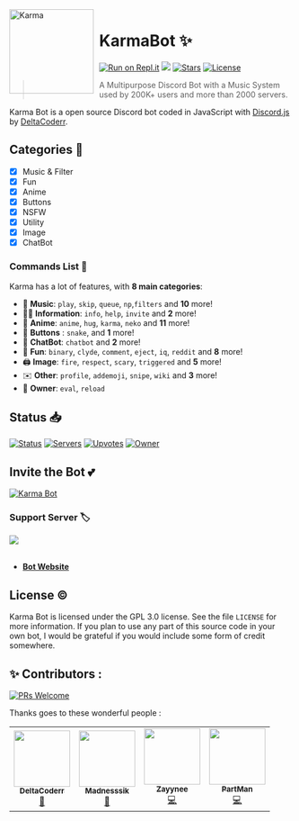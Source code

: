 <img width="150" height="150" align="left" style="float: left; margin: 0 10px 0 0;" alt="Karma" src="https://cdn.discordapp.com/avatars/636484020301201418/c42cd65954060d3fdf4e0a3bab01990c.png?size=1024"> 

# KarmaBot ✨

[![Run on Repl.it](https://repl.it/badge/github/DeltaCoderr/KarmaBot)](https://repl.it/github/DeltaCoderr/KarmaBot)
[![](https://img.shields.io/badge/discord.js-v12.5.3-blue.svg?logo=npm)](https://github.com/discordjs)
[![Stars](https://img.shields.io/github/stars/DeltaCoderr/KarmaBot.svg)](https://github.com/DeltaCoderr/KarmaBot)
[![License](https://img.shields.io/github/license/DeltaCoderr/KarmaBot.svg)](https://github.com/DeltaCoderr/KarmaBot/blob/master/LICENSE)

> A Multipurpose Discord Bot with a Music System used by 200K+ users and more than 2000 servers.

Karma Bot is a open source Discord bot coded in JavaScript with [Discord.js](https://discord.js.org) by [DeltaCoderr](https://github.com/DeltaCoderr).  

## Categories 📑
- [x] Music & Filter
- [x] Fun
- [x] Anime
- [x] Buttons
- [x] NSFW
- [x] Utility
- [X] Image
- [X] ChatBot

### Commands List 💫 

Karma has a lot of features, with **8 main categories**:

*   🎵 **Music**: `play`, `skip`, `queue`, `np`,`filters` and **10** more! 
*   👩‍💼 **Information**: `info`, `help`, `invite` and **2** more! 
*   🚓 **Anime**: `anime`, `hug`, `karma`, `neko` and **11** more! 
*   🔲 **Buttons** : `snake`,  and **1** more!
*   🤖 **ChatBot**: `chatbot` and **2** more! 
*   👻 **Fun**: `binary`, `clyde`, `comment`, `eject`, `iq`, `reddit` and **8** more!
*   🖨️ **Image**: `fire`, `respect`, `scary`, `triggered` and **5** more! 
*   ✉️ **Other**: `profile`, `addemoji`, `snipe`, `wiki` and **3** more!
*   👑 **Owner**: `eval`, `reload`

## Status 📥

[![Status](https://top.gg/api/widget/status/636484020301201418.svg)](https://top.gg/bot/636484020301201418)
[![Servers](https://top.gg/api/widget/servers/636484020301201418.svg)](https://top.gg/bot/636484020301201418)
[![Upvotes](https://top.gg/api/widget/upvotes/636484020301201418.svg)](https://top.gg/bot/636484020301201418)
[![Owner](https://top.gg/api/widget/owner/636484020301201418.svg)](https://top.gg/bot/636484020301201418)

## Invite the Bot 💕

<a href="https://top.gg/bot/636484020301201418">
    <img src="https://top.gg/api/widget/636484020301201418.svg" alt="Karma Bot" />
</a>


### Support Server :label:
<a href="https://discord.gg/NtyaM9d"><img src="https://media.discordapp.net/attachments/761647934067834921/894556178548400148/unknown.png"/></a>
<br><br>

* **[Bot Website](https://karma.deltaa.me)**

## License ©️
Karma Bot is licensed under the GPL 3.0 license. See the file `LICENSE` for more information. If you plan to use any part of this source code in your own bot, I would be grateful if you would include some form of credit somewhere.

## ✨ Contributors :
[![PRs Welcome](https://img.shields.io/badge/PRs-welcome-brightgreen.svg?style=flat-square)](https://github.com/DeltaCoderr/Covid-19-Tracker)&nbsp;

Thanks goes to these wonderful people :

<!-- ALL-CONTRIBUTORS-LIST:START - Do not remove or modify this section -->
<!-- prettier-ignore-start -->
<!-- markdownlint-disable -->

<table>
  <tr>
     <td align="center"><a href="https://github.com/DeltaCoderr"><img src="https://avatars0.githubusercontent.com/u/51528076?s=460&u=d1e28ca661a14f0b3428cc07dd410f36f891966b&v=4" width="100px;" alt=""/><br /><sub><b>DeltaCoderr</b></sub></a><br /><a href="https://github.com/houseofgeeks/hg/commits?author=DeltaCoderr" title="Owner">👑</a></td>
     <td align="center"><a href="https://github.com/Madnesssik"><img src="https://avatars.githubusercontent.com/u/78844616?s=400&u=cfb9cf4010f54d665c8c9f6290d15a19802bef99&v=4" width="100px;" alt=""/><br /><sub><b>Madnesssik</b></sub></a><br /><a href="https://github.com/Madnesssik/hg/commits?author=Madnesssik" title="Music">🎵</a></td>
     <td align="center"><a href="https://github.com/Zayynee"><img src="https://avatars.githubusercontent.com/u/78249812?s=400&u=c58998a50afa78b69b2fa6cd4edcff46dd09d5df&v=4" width="100px;" alt=""/><br /><sub><b>Zayynee</b></sub></a><br /><a href="https://github.com/Zaynee/hg/commits?author=Zayynee" title="Code">💻</a></td>
      <td align="center"><a href="https://github.com/PartMan7"><img src="https://avatars.githubusercontent.com/u/47669599?v=4" width="100px;" alt=""/><br /><sub><b>PartMan</b></sub></a><br /><a href="https://github.com/PartMan7/hg/commits?author=PartMan7" title="Code">💻</a></td>
     
  </tr>
  
</table>

<!-- markdownlint-enable -->
<!-- prettier-ignore-end -->
<!-- ALL-CONTRIBUTORS-LIST:END -->
 
